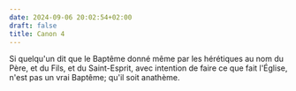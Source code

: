 ```yaml
---
date: 2024-09-06 20:02:54+02:00
draft: false
title: Canon 4
---
```





Si quelqu'un dit que le Baptême donné même par les hérétiques au nom du Père, et du Fils, et du Saint-Esprit, avec intention de faire ce que fait l'Église, n'est pas un vrai Baptême; qu'il soit anathème.
